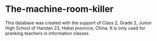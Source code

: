 # The-machine-room-killer
This database was created with the support of Class 2, Grade 2, Junior High School of Handan 23, Hebei province, China. It is only used for pranking teachers in information classes
